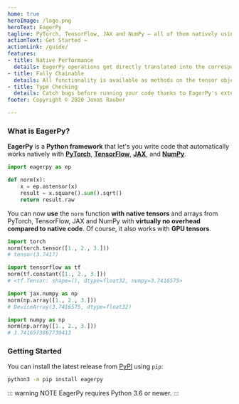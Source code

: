 ```yaml
---
home: true
heroImage: /logo.png
heroText: EagerPy
tagline: PyTorch, TensorFlow, JAX and NumPy — all of them natively using the same code
actionText: Get Started →
actionLink: /guide/
features:
- title: Native Performance
  details: EagerPy operations get directly translated into the corresponding native operations.
- title: Fully Chainable
  details: All functionality is available as methods on the tensor objects and as EagerPy functions.
- title: Type Checking
  details: Catch bugs before running your code thanks to EagerPy's extensive type annotations.
footer: Copyright © 2020 Jonas Rauber

---
```


### What is EagerPy?

**EagerPy** is a **Python framework** that let's you write code that automatically works natively with [**PyTorch**](https://pytorch.org), [**TensorFlow**](https://www.tensorflow.org), [**JAX**](https://github.com/google/jax), and [**NumPy**](https://numpy.org).

```python
import eagerpy as ep

def norm(x):
    x = ep.astensor(x)
    result = x.square().sum().sqrt()
    return result.raw
```

You can now **use** the `norm` function **with native tensors** and arrays from PyTorch, TensorFlow, JAX and NumPy with **virtually no overhead compared to native code**. Of course, it also works with **GPU tensors**.

```python
import torch
norm(torch.tensor([1., 2., 3.]))
# tensor(3.7417)
```

```python
import tensorflow as tf
norm(tf.constant([1., 2., 3.]))
# <tf.Tensor: shape=(), dtype=float32, numpy=3.7416575>
```

```python
import jax.numpy as np
norm(np.array([1., 2., 3.]))
# DeviceArray(3.7416575, dtype=float32)
```

```python
import numpy as np
norm(np.array([1., 2., 3.]))
# 3.7416573867739413
```

### Getting Started

You can install the latest release from [PyPI](https://pypi.org/project/eagerpy/) using `pip`:

```bash
python3 -m pip install eagerpy
```

::: warning NOTE
EagerPy requires Python 3.6 or newer.
:::
